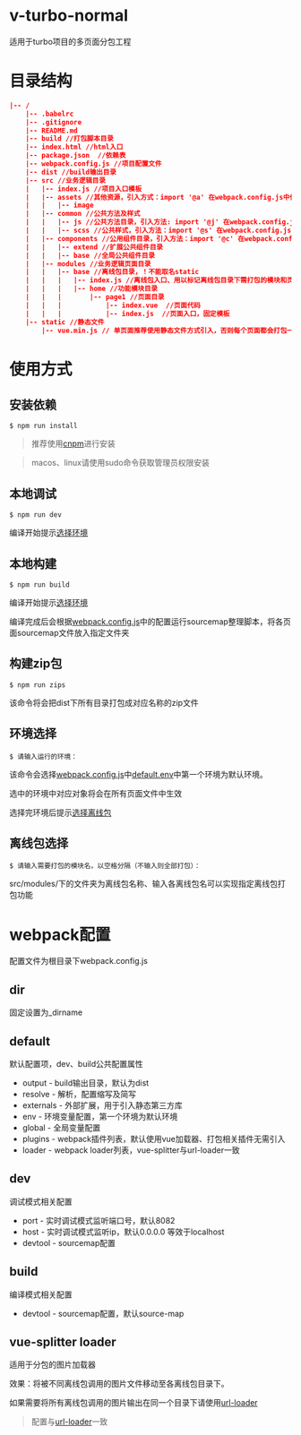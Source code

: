 # v-turbo-normal

适用于turbo项目的多页面分包工程

# 目录结构

```JSON
|-- /
    |-- .babelrc
    |-- .gitignore
    |-- README.md
    |-- build //打包脚本目录
    |-- index.html //html入口
    |-- package.json  //依赖表
    |-- webpack.config.js //项目配置文件
    |-- dist //build输出目录
    |-- src //业务逻辑目录
    |   |-- index.js //项目入口模板
    |   |-- assets //其他资源，引入方式：import '@a' 在webpack.config.js中修改
    |   |   |-- image
    |   |-- common //公共方法及样式
    |   |   |-- js //公共方法目录，引入方法: import '@j' 在webpack.config.js中修改
    |   |   |-- scss //公共样式，引入方法：import '@s' 在webpack.config.js中修改
    |   |-- components //公用组件目录，引入方法：import '@c' 在webpack.config.js中修改
    |   |   |-- extend //扩展公共组件目录
    |   |   |-- base //全局公共组件目录
    |   |-- modules //业务逻辑页面目录
    |   |   |-- base //离线包目录，！不能取名static
    |   |   |   |-- index.js //离线包入口、用以标记离线包目录下需打包的模块和页面
    |   |   |   |-- home //功能模块目录
    |   |   |       |-- page1 //页面目录
    |   |   |           |-- index.vue  //页面代码
    |   |   |           |-- index.js  //页面入口，固定模板
    |-- static //静态文件
        |-- vue.min.js // 单页面推荐使用静态文件方式引入，否则每个页面都会打包一份vue进代码中
```

# 使用方式

## 安装依赖

```
$ npm run install
```

>推荐使用[cnpm](https://cnpmjs.org/)进行安装

>macos、linux请使用sudo命令获取管理员权限安装


## 本地调试

```
$ npm run dev
```

编译开始提示[选择环境](#环境选择)

## 本地构建

```
$ npm run build
```
编译开始提示[选择环境](#环境选择)

编译完成后会根据[webpack.config.js](#webpack配置)中的配置运行sourcemap整理脚本，将各页面sourcemap文件放入指定文件夹
## 构建zip包

```
$ npm run zips
```
该命令将会把dist下所有目录打包成对应名称的zip文件
## 环境选择

```
$ 请输入运行的环境：
```
该命令会选择[webpack.config.js](#webpack配置)中[default.env](#default)中第一个环境为默认环境。

选中的环境中对应对象将会在所有页面文件中生效

选择完环境后提示[选择离线包](#离线包选择)
## 离线包选择

```
$ 请输入需要打包的模块名，以空格分隔（不输入则全部打包）：
```
src/modules/下的文件夹为离线包名称、输入各离线包名可以实现指定离线包打包功能

# webpack配置
配置文件为根目录下webpack.config.js

## dir
固定设置为_dirname

## default
默认配置项，dev、build公共配置属性

+ output - build输出目录，默认为dist
+ resolve - 解析，配置缩写及简写
+ externals - 外部扩展，用于引入静态第三方库
+ env - 环境变量配置，第一个环境为默认环境
+ global - 全局变量配置
+ plugins - webpack插件列表，默认使用vue加载器、打包相关插件无需引入
+ loader - webpack loader列表，vue-splitter与url-loader一致

## dev
调试模式相关配置
+ port - 实时调试模式监听端口号，默认8082
+ host - 实时调试模式监听ip，默认0.0.0.0 等效于localhost
+ devtool - sourcemap配置

## build
编译模式相关配置
+ devtool - sourcemap配置，默认source-map

## vue-splitter loader
适用于分包的图片加载器

效果：将被不同离线包调用的图片文件移动至各离线包目录下。

如果需要将所有离线包调用的图片输出在同一个目录下请使用[url-loader](https://github.com/webpack-contrib/url-loader)

>配置与[url-loader](https://github.com/webpack-contrib/url-loader)一致